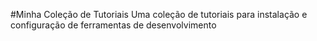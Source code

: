#Minha Coleção de Tutoriais 
Uma coleção de tutoriais para instalação e configuração de ferramentas de desenvolvimento

